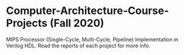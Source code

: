 # Computer-Architecture-Course-Projects (Fall 2020)
MIPS Processor (Single-Cycle, Multi-Cycle, Pipeline) Implementation in Verilog HDL. 
Read the reports of each project for more info. 
